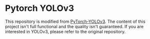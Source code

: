# Pytorch YOLOv3

This repository is modified from [PyTorch-YOLOv3](https://github.com/eriklindernoren/PyTorch-YOLOv3). The content of this project isn't full functional and the quality isn't guaranteed. If you are interested in YOLOv3, please refer to the original repository.